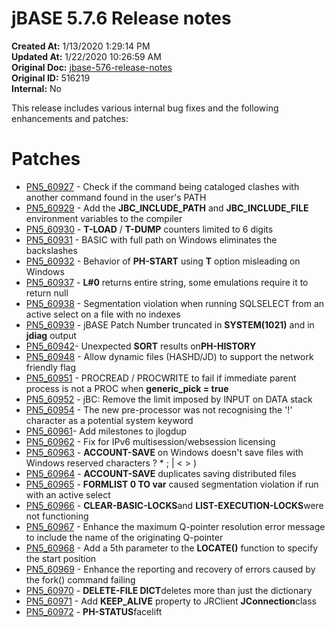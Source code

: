 # jBASE 5.7.6 Release notes

**Created At:** 1/13/2020 1:29:14 PM  
**Updated At:** 1/22/2020 10:26:59 AM  
**Original Doc:** [jbase-576-release-notes](https://docs.jbase.com/88391-5-7-6-release-notes/jbase-576-release-notes)  
**Original ID:** 516219  
**Internal:** No  


This release includes various internal bug fixes and the following enhancements and patches:

# Patches

- [PN5\_60927](./../pn5_60927) - Check if the command being cataloged clashes with another command found in the user's PATH
- [PN5\_60929](./../pn5_60929) - Add the **JBC\_INCLUDE\_PATH** and **JBC\_INCLUDE\_FILE** environment variables to the compiler
- [PN5\_60930](./../pn5_60930) - **T-LOAD** / **T-DUMP** counters limited to 6 digits
- [PN5\_60931](./../pn5_60931) - BASIC with full path on Windows eliminates the backslashes
- [PN5\_60932](./../pn5_60932) - Behavior of **PH-START** using **T** option misleading on Windows
- [PN5\_60937](./../pn5_60937) - **L#0** returns entire string, some emulations require it to return null
- [PN5\_60938](./../pn5_60938) - Segmentation violation when running SQLSELECT from an active select on a file with no indexes
- [PN5\_60939](./../pn5_60939) - jBASE Patch Number truncated in **SYSTEM(1021)** and in **jdiag** output
- [PN5\_60942](./../pn5_60942)- Unexpected **SORT** results on**PH-HISTORY**
- [PN5\_60948](./../pn5_60948) - Allow dynamic files (HASHD/JD) to support the network friendly flag
- [PN5\_60951](./../pn5_60951) - PROCREAD / PROCWRITE to fail if immediate parent process is not a PROC when **generic\_pick = true**
- [PN5\_60952](./../pn5_60952) - jBC: Remove the limit imposed by INPUT on DATA stack
- [PN5\_60954](./../pn5_60954) - The new pre-processor was not recognising the '!' character as a potential system keyword
- [PN5\_60961](./../pn5_60961)- Add milestones to jlogdup
- [PN5\_60962](./../pn5_60962) - Fix for IPv6 multisession/websession licensing
- [PN5\_60963](./../pn5_60963) - **ACCOUNT-SAVE** on Windows doesn't save files with Windows reserved characters ? \* ; | &lt; &gt; )
- [PN5\_60964](./../pn5_60964) - **ACCOUNT-SAVE** duplicates saving distributed files
- [PN5\_60965](./../pn5_60965) - **FORMLIST 0 TO var** caused segmentation violation if run with an active select
- [PN5\_60966](./../pn5_60966) - **CLEAR-BASIC-LOCKS**and **LIST-EXECUTION-LOCKS**were not functioning
- [PN5\_60967](./../pn5_60967) - Enhance the maximum Q-pointer resolution error message to include the name of the originating Q-pointer
- [PN5\_60968](./../pn5_60968) - Add a 5th parameter to the **LOCATE()** function to specify the start position
- [PN5\_60969](./../pn5_60969) - Enhance the reporting and recovery of errors caused by the fork() command failing
- [PN5\_60970](./../pn5_60970) - **DELETE-FILE DICT**deletes more than just the dictionary
- [PN5\_60971](./../pn5_60971) - Add **KEEP\_ALIVE** property to JRClient **JConnection**class
- [PN5\_60972](./../pn5_60972) - **PH-STATUS**facelift

